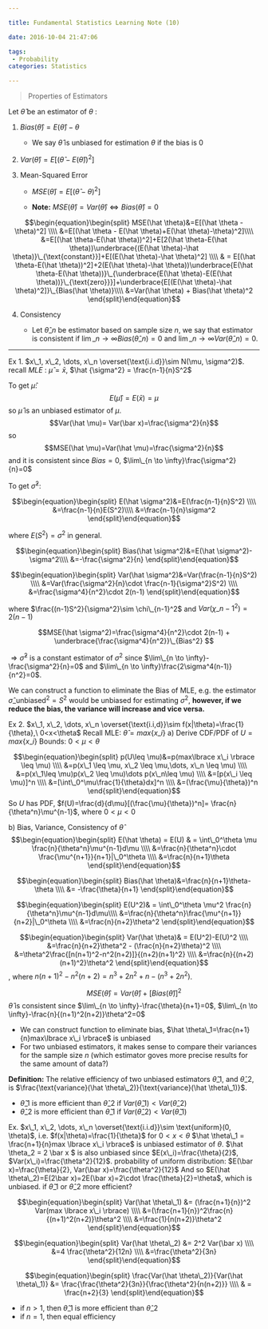 ```yaml
---

title: Fundamental Statistics Learning Note (10)

date: 2016-10-04 21:47:06

tags:
 - Probability
categories: Statistics

---
```




> Properties of Estimators



Let $\hat \theta$ be an estimator of $\theta$ :<!---more--->

 1. $Bias(\hat \theta) = E(\hat \theta)-\theta$

    - We say $\hat \theta$ is unbiased for estimation $\theta$ if the bias is 0 

 2. $Var(\hat \theta) = E[(\hat \theta-E(\hat \theta))^2]$

 3. Mean-Squared Error

    - $MSE(\hat \theta) = E[(\hat \theta - \theta)^2]$

    - **Note:** $MSE(\hat \theta) = Var(\hat \theta)\Leftrightarrow Bias(\hat \theta)=0$

$$\begin{equation}\begin{split}
MSE(\hat \theta)&=E[(\hat \theta - \theta)^2] \\\\
&=E[(\hat \theta - E(\hat \theta)+E(\hat \theta)-\theta)^2]\\\\
&=E[(\hat \theta-E(\hat \theta))^2]+E[2(\hat \theta-E(\hat \theta))\underbrace{(E(\hat \theta)-\hat \theta)}\_{\text{constant}}]+E[(E(\hat \theta)-\hat \theta)^2] \\\\
& = E[(\hat \theta-E(\hat \theta))^2]+2(E(\hat \theta)-\hat \theta))\underbrace{E(\hat \theta-E(\hat \theta))}\_{\underbrace{E(\hat \theta)-E(E(\hat \theta))}\_{\text{zero}}}]+\underbrace{E[(E(\hat \theta)-\hat \theta)^2]}\_{Bias(\hat \theta)}\\\\
&=Var(\hat \theta) + Bias(\hat \theta)^2
\end{split}\end{equation}$$

 4. Consistency

    - Let $\hat \theta\_n$ be estimator based on sample size $n$, we say that estimator is consistent if $\lim\_{n \to \infty}Bias(\hat \theta\_n)=0$ and $\lim\_{n \to \infty}Var(\hat \theta\_n)=0$.



---

Ex 1. $x\_1, x\_2, \dots, x\_n \overset{\text{i.i.d}}\sim N(\mu, \sigma^2)$. 
recall $MLE$ :  $\hat \mu = \bar x$, $\hat {\sigma^2} = \frac{n-1}{n}S^2$



To get $\hat \mu$: 
$$E(\hat\mu)=E(\bar x)=\mu$$
so $\hat \mu$ is an unbiased estimator of $\mu$.
$$Var(\hat \mu)= Var(\bar x)=\frac{\sigma^2}{n}$$
so $$MSE(\hat \mu)=Var(\hat \mu)=\frac{\sigma^2}{n}$$
and it is consistent since $Bias=0$, $\lim\_{n \to \infty}\frac{\sigma^2}{n}=0$



To get $\hat \sigma^2$:

$$\begin{equation}\begin{split}
E(\hat \sigma^2)&=E(\frac{n-1}{n}S^2) \\\\
&=\frac{n-1}{n}E(S^2)\\\\
&=\frac{n-1}{n}\sigma^2
\end{split}\end{equation}$$



where $E(S^2) = \sigma^2$ in general.



$$\begin{equation}\begin{split}
Bias(\hat \sigma^2)&=E(\hat \sigma^2)-\sigma^2\\\\
&=-\frac{\sigma^2}{n}
\end{split}\end{equation}$$



$$\begin{equation}\begin{split}
Var(\hat \sigma^2)&=Var(\frac{n-1}{n}S^2) \\\\
&=Var(\frac{\sigma^2}{n}\cdot \frac{n-1}{\sigma^2}S^2) \\\\
&=\frac{\sigma^4}{n^2}\cdot 2(n-1)
\end{split}\end{equation}$$



where $\frac{(n-1)S^2}{\sigma^2}\sim \chi\_{n-1}^2$ and $Var(\chi\_{n-1}^2)=2(n-1)$



$$MSE(\hat \sigma^2)=\frac{\sigma^4}{n^2}\cdot 2(n-1) + \underbrace{\frac{\sigma^4}{n^2}}\_{Bias^2} $$



$\Rightarrow \hat \sigma^2$ is a constant estimator of $\sigma^2$ since $\lim\_{n \to \infty}-\frac{\sigma^2}{n}=0$ and $\lim\_{n \to \infty}\frac{2\sigma^4(n-1)}{n^2}=0$.



We can construct a function to eliminate the Bias of MLE, e.g. the estimator $\hat \sigma\_{\text{unbiased}}^2=S^2$ would be unbiased for estimating $\sigma^2$, **however, if we reduce the bias, the variance will increase and vice versa.**

Ex 2. $x\_1, x\_2, \dots, x\_n \overset{\text{i.i,d}}\sim f(x|\theta)=\frac{1}{\theta},\ 0<x<\theta$
Recall MLE: $\hat \theta = max\lbrace x\_i \rbrace$
a) Derive CDF/PDF of $U = max\lbrace x\_i \rbrace$
Bounds: $0<\mu<\theta$

$$\begin{equation}\begin{split}
p(U\leq \mu)&=p(max\lbrace x\_i \rbrace \leq \mu) \\\\
&=p(x\_1 \leq \mu, x\_2 \leq \mu,\dots, x\_n \leq \mu) \\\\
&=p(x\_1\leq \mu)p(x\_2 \leq \mu)\dots p(x\_n\leq \mu) \\\\
&=[p(x\_i \leq \mu)]^n \\\\
&=[\int\_0^\mu\frac{1}{\theta}dx]^n \\\\
&=(\frac{\mu}{\theta})^n
\end{split}\end{equation}$$
So $U$ has PDF, $f(U)=\frac{d}{d\mu}[(\frac{\mu}{\theta})^n]= \frac{n}{\theta^n}\mu^{n-1}$, where $0 < \mu< 0$

b) Bias, Variance, Consistency of $\hat \theta$
$$\begin{equation}\begin{split}
E(\hat \theta) = E(U) & = \int\_0^\theta \mu \frac{n}{\theta^n}\mu^{n-1}d\mu \\\\
&=\frac{n}{\theta^n}\cdot \frac{\mu^{n+1}}{n+1}|\_0^\theta \\\\
&=\frac{n}{n+1}\theta
\end{split}\end{equation}$$

$$\begin{equation}\begin{split}
Bias(\hat \theta)&=\frac{n}{n+1}\theta-\theta \\\\
&= -\frac{\theta}{n+1}
\end{split}\end{equation}$$

$$\begin{equation}\begin{split}
E(U^2)& = \int\_0^\theta \mu^2 \frac{n}{\theta^n}\mu^{n-1}d\mu\\\\
&=\frac{n}{\theta^n}\frac{\mu^{n+1}}{n+2}|\_0^\theta \\\\
&=\frac{n}{n+2}\theta^2
\end{split}\end{equation}$$

$$\begin{equation}\begin{split}
Var(\hat \theta)& = E(U^2)-E(U)^2 \\\\
&=\frac{n}{n+2}\theta^2 - (\frac{n}{n+2}\theta)^2 \\\\
&=\theta^2\frac{[n(n+1)^2-n^2(n+2)]}{(n+2)(n+1)^2} \\\\
&=\frac{n}{(n+2)(n+1)^2}\theta^2
\end{split}\end{equation}$$, where $n(n+1)^2-n^2(n+2) = n^3+2n^2+n-(n^3+2n^2)$.

$$MSE(\hat \theta) = Var(\hat \theta)+[Bias(\hat \theta)]^2$$
$\hat \theta$ is consistent since $\lim\_{n \to \infty}-\frac{\theta}{n+1}=0$, $\lim\_{n \to \infty}-\frac{n}{(n+1)^2(n+2)}\theta^2=0$

 - We can construct function to eliminate bias, $\hat \theta\_1=\frac{n+1}{n}max\lbrace x\_i \rbrace$ is unbiased
 - For two unbiased estimators, it makes sense to compare their variances for the sample size $n$ (which estimator goves more precise results for the same amount of data?)
 
 **Definition:** The relative efficiency of two unbiased estimators $\hat \theta\_1$, and $\hat \theta\_2$, is $\frac{\text{variance}(\hat \theta\_2)}{\text{variance}(\hat \theta\_1)}$.
  - $\hat \theta\_1$ is more efficient than $\hat \theta\_2$ if $Var(\hat \theta\_1)< Var(\hat \theta\_2)$
  - $\hat \theta\_2$ is more efficient than $\hat \theta\_1$ if $Var(\hat \theta\_2)< Var(\hat \theta\_1)$
  
Ex. $x\_1, x\_2, \dots, x\_n \overset{\text{i.i.d}}\sim \text{uniform}(0, \theta)$, i.e. $f(x|\theta)=\frac{1}{\theta}$ for $0<x<\theta$
$\hat \theta\_1 = \frac{n+1}{n}max \lbrace x\_i \rbrace$ is unbiased estimator of $\theta$.
$\hat \theta\_2 = 2 \bar x $ is also unbiased since $E(x\_i)=\frac{\theta}{2}$, $Var(x\_i)=\frac{\theta^2}{12}$.
probability of uniform distribution:
$E(\bar x)=\frac{\theta}{2}, Var(\bar x)=\frac{\theta^2}{12}$
And so $E(\hat \theta\_2)=E(2\bar x)=2E(\bar x)=2\cdot \frac{\theta}{2}=\theta$, which is unbiased.
if $\hat \theta\_1$ or $\hat \theta\_2$ more efficient?

$$\begin{equation}\begin{split}
Var(\hat \theta\_1) &= (\frac{n+1}{n})^2 Var(max \lbrace x\_i \rbrace) \\\\
&=(\frac{n+1}{n})^2\frac{n}{(n+1)^2(n+2)}\theta^2 \\\\
&=\frac{1}{n(n+2)}\theta^2
\end{split}\end{equation}$$

$$\begin{equation}\begin{split}
Var(\hat \theta\_2) &= 2^2 Var(\bar x) \\\\
&=4 \frac{\theta^2}{12n} \\\\
&=\frac{\theta^2}{3n}
\end{split}\end{equation}$$

$$\begin{equation}\begin{split}
\frac{Var(\hat \theta\_2)}{Var(\hat \theta\_1)} &= \frac{\frac{\theta^2}{3n}}{\frac{\theta^2}{n(n+2)}} \\\\
& = \frac{n+2}{3}
\end{split}\end{equation}$$

 - if $n>1$, then $\hat \theta\_1$ is more efficient than $\hat \theta\_2$
 - if $n=1$, then equal efficiency